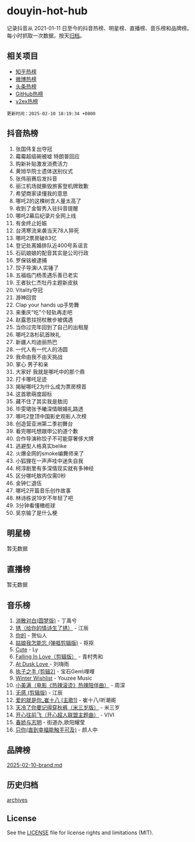 # douyin-hot-hub

记录抖音从 2021-01-11 日至今的抖音热榜、明星榜、直播榜、音乐榜和品牌榜。每小时抓取一次数据，按天[归档](archives)。

## 相关项目

- [知乎热榜](https://github.com/lonnyzhang423/zhihu-hot-hub)
- [微博热榜](https://github.com/lonnyzhang423/weibo-hot-hub)
- [头条热榜](https://github.com/lonnyzhang423/toutiao-hot-hub)
- [GitHub热榜](https://github.com/lonnyzhang423/github-hot-hub)
- [v2ex热榜](https://github.com/lonnyzhang423/v2ex-hot-hub)


`更新时间：2025-02-10 18:19:34 +0800`

## 抖音热榜

1. 张国伟复出夺冠
1. 霉霉超级碗被嘘 特朗普回应
1. 购新补贴激发消费活力
1. 黄旭华院士遗体送别仪式
1. 张伟丽赛后发抖音
1. 丽江机场就撕毁旅客登机牌致歉
1. 希望商家读懂我的意思
1. 哪吒2的这棵树含人量太高了
1. 收到了金智秀入驻抖音提醒
1. 哪吒2幕后纪录片全网上线
1. 有金终止妊娠
1. 台湾寒流来袭当天78人猝死
1. 哪吒2票房破83亿
1. 登记处离婚排队近400号系谣言
1. 石矶娘娘的配音其实是公司行政
1. 罗保铭被逮捕
1. 饺子导演i人实锤了
1. 五福临门杨羡遇乐善已老实
1. 王者狄仁杰牡丹主题新皮肤
1. Vitality夺冠
1. 游神回宫
1. Clap your hands up手势舞
1. 来重庆“吃”个轻轨再走吧
1. 赵露思拄拐杖散步被偶遇
1. 当你过完年回到了自己的出租屋
1. 哪吒2洛杉矶首映礼
1. 新疆人均迪丽热巴
1. 一代人有一代人的汤圆
1. 我命由我不由天挑战
1. 掌心 男子和亲
1. 大家好 我就是哪吒中的那个鼎
1. 打卡哪吒足迹
1. 揭秘哪吒2为什么成为票房榜首
1. 这首歌萌度超标
1. 藏不住了其实我是敖闰
1. 毕雯珺张予曦深情眼婚礼路透
1. 哪吒2登顶中国影史观影人次榜
1. 创造营亚洲第二季初舞台
1. 看完哪吒想跟申公豹道个歉
1. 合作导演称饺子不可能穿奢侈大牌
1. 逃避型人格真实belike
1. 火爆全网的smoke编舞师来了
1. 小狐狸在一声声哇中迷失自我
1. 柯淳剧里有多深情现实就有多神经
1. 区分哪吒敖丙仅需0秒
1. 金钟仁退伍
1. 哪吒2开篇音乐创作故事
1. 林诗栋说19岁不年轻了吧
1. 3分钟看懂橄榄球
1. 吴京输了是什么梗

## 明星榜

暂无数据

## 直播榜

暂无数据

## 音乐榜

1. [消散对白(圆梦版)](https://sf5-hl-cdn-tos.douyinstatic.com/obj/tos-cn-ve-2774/og4jB5I5IizzoZVAAAzWgBMAsMDWoArfwBOiFs) - 丁禹兮
1. [锈（给你的情诗生了锈）](https://sf5-hl-cdn-tos.douyinstatic.com/obj/tos-cn-ve-2774/o8a1PBtVqIYbPEGK6e5A4egedVMdm3fCIz6bbE) - 江辰
1. [你的](https://sf5-hl-cdn-tos.douyinstatic.com/obj/tos-cn-ve-2774/oYuIeKf42jB7sEV6B2upMdpYAgfrQWj0FeRegh) - 贺仙人
1. [姑娘我怎能忘 (弹唱剪辑版)](https://sf5-hl-cdn-tos.douyinstatic.com/obj/tos-cn-ve-2774/okamwrBGEMz6illuEofAsMV4yzF5tVWbBiA5AI) - 抠抠
1. [Cute](https://sf5-hl-cdn-tos.douyinstatic.com/obj/tos-cn-ve-2774/o4IbIzHWKAAB4wsS5qMBRiiAlEBGTpQRNfFvuo) - Ly
1. [Falling In Love（剪辑版）](https://sf5-hl-cdn-tos.douyinstatic.com/obj/tos-cn-ve-2774/o8ajpA8zzgBPahbBIO8AcKGBLJezFCRd1wfP9f) - 青村秀和
1. [ At Dusk  Love ](https://sf5-hl-cdn-tos.douyinstatic.com/obj/tos-cn-ve-2774/o8CrpCf5CaYgI4ZrtQgMQAFEfuGqNnRSDQAPBc) - 刘嗨雨
1. [执子之手 (剪辑2)](https://sf5-hl-cdn-tos.douyinstatic.com/obj/tos-cn-ve-2774/oUoZLQjCc31XzqsBnBQUNgeKtYPBcgbFDwtfcu) - 宝石Gem\哩哩
1. [Winter Wishlist](https://sf5-hl-cdn-tos.douyinstatic.com/obj/tos-cn-ve-2774/oIIgUOeamCFCVAzxN6MFRLIBlLGpUqQxeeHrLE) - Youzee Music
1. [小美满（电影《热辣滚烫》热辣陪伴曲）](https://sf5-hl-cdn-tos.douyinstatic.com/obj/tos-cn-ve-2774/o0GAn2lSgfZIDUgtevCGDQYnFg4CwnrBaxbTZL) - 周深
1. [无感 (剪辑版)](https://sf5-hl-cdn-tos.douyinstatic.com/obj/tos-cn-ve-2774/o0eIsUzJBDlQaQFC5OFlgbMEZC1TFYBftOBn6p) - 江辰
1. [爱的就是你_崔十八 (主歌1)](https://sf5-hl-cdn-tos.douyinstatic.com/obj/tos-cn-ve-2774/oI5BO5DhFZ6UTcNCnZaOCBLtZ7WIMQGfgnXf5E) - 崔十八/听潮阁
1. [天冷了你要记得穿秋裤（米三岁版）](https://sf3-cdn-tos.douyinstatic.com/obj/tos-cn-ve-2774/oQlIwVIDWiZ6BQilAorS7MA0AgCkQDvcZAdm1) - 米三岁
1. [开心往前飞（开心超人联盟主题曲）](https://sf6-cdn-tos.douyinstatic.com/obj/tos-cn-ve-2774/9d8fb7c82cf1421fb93a9fe925275e0a) - VIVI
1. [春娇与志明](https://sf5-hl-cdn-tos.douyinstatic.com/obj/tos-cn-ve-2774/e530d8fceb7044b39707d7f9ff54add1) - 街道办,欧阳耀莹
1. [只你(直到幸福能触手可及)](https://sf5-hl-cdn-tos.douyinstatic.com/obj/tos-cn-ve-2774/o0lBkRDzFTeaVSUz3ZZSCBVtZ5DIMQGfgmEAuE) - 颜人中

## 品牌榜

[2025-02-10-brand.md](archives/2025-02-10-brand.md)

## 历史归档

[archives](archives)

## License

See the [LICENSE](LICENSE) file for license rights and limitations (MIT).
